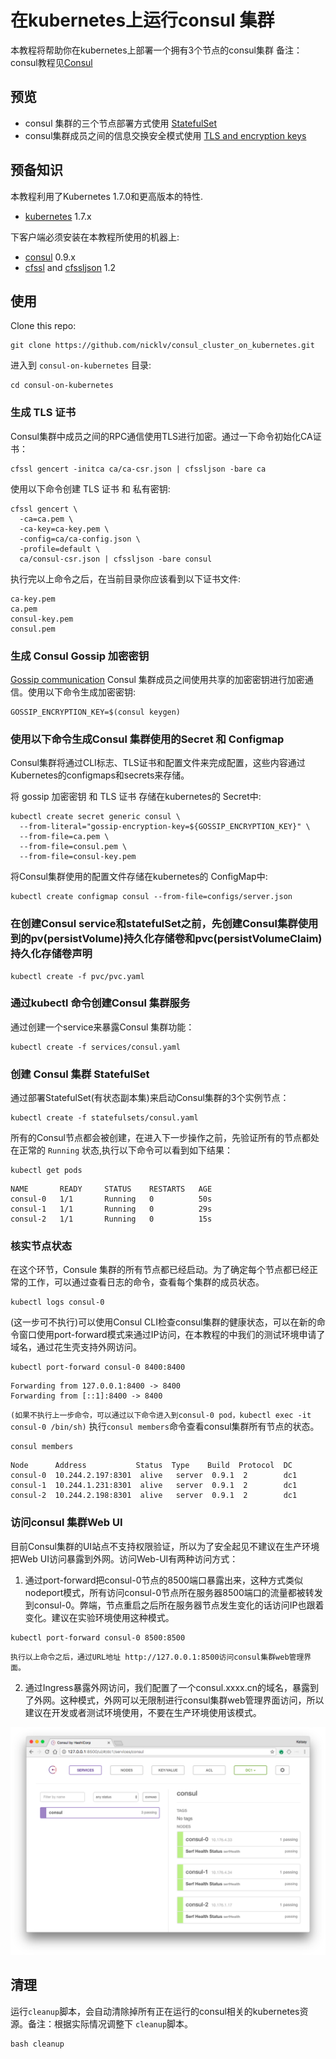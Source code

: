 # 在kubernetes上运行consul 集群


本教程将帮助你在kubernetes上部署一个拥有3个节点的consul集群 备注：consul教程见[Consul](https://www.consul.io)

## 预览

* consul 集群的三个节点部署方式使用 [StatefulSet](http://kubernetes.io/docs/concepts/abstractions/controllers/statefulsets)
* consul集群成员之间的信息交换安全模式使用 [TLS and encryption keys](https://www.consul.io/docs/agent/encryption.html)

## 预备知识

本教程利用了Kubernetes 1.7.0和更高版本的特性.

* [kubernetes](http://kubernetes.io/docs/getting-started-guides/binary_release) 1.7.x

下客户端必须安装在本教程所使用的机器上:

* [consul](https://www.consul.io/downloads.html) 0.9.x
* [cfssl](https://pkg.cfssl.org) and [cfssljson](https://pkg.cfssl.org) 1.2

## 使用

Clone this repo:

```
git clone https://github.com/nicklv/consul_cluster_on_kubernetes.git
```

进入到 `consul-on-kubernetes` 目录:

```
cd consul-on-kubernetes
```

### 生成 TLS 证书


Consul集群中成员之间的RPC通信使用TLS进行加密。通过一下命令初始化CA证书：
```
cfssl gencert -initca ca/ca-csr.json | cfssljson -bare ca
```

使用以下命令创建 TLS 证书 和 私有密钥:

```
cfssl gencert \
  -ca=ca.pem \
  -ca-key=ca-key.pem \
  -config=ca/ca-config.json \
  -profile=default \
  ca/consul-csr.json | cfssljson -bare consul
```

执行完以上命令之后，在当前目录你应该看到以下证书文件:

```
ca-key.pem
ca.pem
consul-key.pem
consul.pem
```

### 生成 Consul Gossip 加密密钥

[Gossip communication](https://www.consul.io/docs/internals/gossip.html) Consul 集群成员之间使用共享的加密密钥进行加密通信。使用以下命令生成加密密钥:
```
GOSSIP_ENCRYPTION_KEY=$(consul keygen)
```

### 使用以下命令生成Consul 集群使用的Secret 和 Configmap

Consul集群将通过CLI标志、TLS证书和配置文件来完成配置，这些内容通过Kubernetes的configmaps和secrets来存储。

将 gossip 加密密钥 和 TLS 证书 存储在kubernetes的 Secret中:

```
kubectl create secret generic consul \
  --from-literal="gossip-encryption-key=${GOSSIP_ENCRYPTION_KEY}" \
  --from-file=ca.pem \
  --from-file=consul.pem \
  --from-file=consul-key.pem
```

将Consul集群使用的配置文件存储在kubernetes的 ConfigMap中:

```
kubectl create configmap consul --from-file=configs/server.json
```
### 在创建Consul service和statefulSet之前，先创建Consul集群使用到的pv(persistVolume)持久化存储卷和pvc(persistVolumeClaim)持久化存储卷声明
```
kubectl create -f pvc/pvc.yaml 
```
### 通过kubectl 命令创建Consul 集群服务

通过创建一个service来暴露Consul 集群功能：
```
kubectl create -f services/consul.yaml
```

### 创建 Consul 集群 StatefulSet

通过部署StatefulSet(有状态副本集)来启动Consul集群的3个实例节点：
```
kubectl create -f statefulsets/consul.yaml
```


所有的Consul节点都会被创建，在进入下一步操作之前，先验证所有的节点都处在正常的 `Running` 状态,执行以下命令可以看到如下结果：
```
kubectl get pods
```

```
NAME       READY     STATUS    RESTARTS   AGE
consul-0   1/1       Running   0          50s
consul-1   1/1       Running   0          29s
consul-2   1/1       Running   0          15s
```

### 核实节点状态

在这个环节，Consule 集群的所有节点都已经启动。为了确定每个节点都已经正常的工作，可以通过查看日志的命令，查看每个集群的成员状态。
```
kubectl logs consul-0
```

(这一步可不执行)可以使用Consul CLI检查consul集群的健康状态，可以在新的命令窗口使用port-forward模式来通过IP访问，在本教程的中我们的测试环境申请了域名，通过花生壳支持外网访问。

```
kubectl port-forward consul-0 8400:8400
```
```
Forwarding from 127.0.0.1:8400 -> 8400
Forwarding from [::1]:8400 -> 8400
```
`(如果不执行上一步命令，可以通过以下命令进入到consul-0 pod，kubectl exec -it consul-0 /bin/sh)`
执行`consul members`命令查看consul集群所有节点的状态。

```
consul members
```

```
Node      Address           Status  Type    Build  Protocol  DC
consul-0  10.244.2.197:8301  alive   server  0.9.1  2        dc1
consul-1  10.244.1.231:8301  alive   server  0.9.1  2        dc1
consul-2  10.244.2.198:8301  alive   server  0.9.1  2        dc1
```

### 访问consul 集群Web UI

目前Consul集群的UI站点不支持权限验证，所以为了安全起见不建议在生产环境把Web UI访问暴露到外网。访问Web-UI有两种访问方式：
1. 通过port-forward把consul-0节点的8500端口暴露出来，这种方式类似nodeport模式，所有访问consul-0节点所在服务器8500端口的流量都被转发到consul-0。弊端，节点重启之后所在服务器节点发生变化的话访问IP也跟着变化。建议在实验环境使用这种模式。

```
kubectl port-forward consul-0 8500:8500
```

	执行以上命令之后，通过URL地址 http://127.0.0.1:8500访问consul集群web管理界面。
2. 通过Ingress暴露外网访问，我们配置了一个consul.xxxx.cn的域名，暴露到了外网。这种模式，外网可以无限制进行consul集群web管理界面访问，所以建议在开发或者测试环境使用，不要在生产环境使用该模式。


 

![Image of Consul UI](images/consul-ui.png)

## 清理

运行`cleanup`脚本，会自动清除掉所有正在运行的consul相关的kubernetes资源。备注：根据实际情况调整下	`cleanup`脚本。
```
bash cleanup
```
